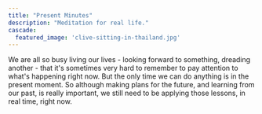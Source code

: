 ```yaml
---
title: "Present Minutes"
description: "Meditation for real life."
cascade:
  featured_image: 'clive-sitting-in-thailand.jpg'
---
```

We are all so busy living our lives - looking forward to something, dreading another - that it's sometimes very hard
to remember to pay attention to what's happening right now.  But the only time we can do anything is in the present
moment.  So although making plans for the future, and learning from our past, is really important, we still need
to be applying those lessons, in real time, right now.